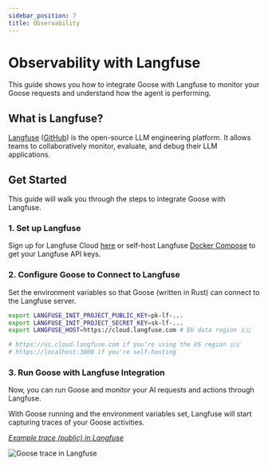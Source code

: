 ```yaml
---
sidebar_position: 7
title: Observability
---
```


# Observability with Langfuse

This guide shows you how to integrate Goose with Langfuse to monitor your Goose requests and understand how the agent is performing.

## What is Langfuse?

[Langfuse](https://langfuse.com/) ([GitHub](https://github.com/langfuse/langfuse)) is the open-source LLM engineering platform. It allows teams to collaboratively monitor, evaluate, and debug their LLM applications.

## Get Started

This guide will walk you through the steps to integrate Goose with Langfuse.

### 1. Set up Langfuse

Sign up for Langfuse Cloud [here](https://cloud.langfuse.com) or self-host Langfuse [Docker Compose](https://langfuse.com/self-hosting/local) to get your Langfuse API keys.

### 2. Configure Goose to Connect to Langfuse

Set the environment variables so that Goose (written in Rust) can connect to the Langfuse server.

```bash
export LANGFUSE_INIT_PROJECT_PUBLIC_KEY=pk-lf-...
export LANGFUSE_INIT_PROJECT_SECRET_KEY=sk-lf-...
export LANGFUSE_HOST=https://cloud.langfuse.com # EU data region 🇪🇺

# https://us.cloud.langfuse.com if you're using the US region 🇺🇸
# https://localhost:3000 if you're self-hosting
```

### 3. Run Goose with Langfuse Integration

Now, you can run Goose and monitor your AI requests and actions through Langfuse.

With Goose running and the environment variables set, Langfuse will start capturing traces of your Goose activities.

_[Example trace (public) in Langfuse](https://cloud.langfuse.com/project/cloramnkj0002jz088vzn1ja4/traces/cea4ed38-0c44-4b0a-8c20-4b0b6b9e8d73?timestamp=2025-01-31T15%3A52%3A30.362Z&observation=7c8e5807-3c29-4c28-9c6f-7d7427be401f)_

![Goose trace in Langfuse](https://langfuse.com//images/docs/goose-integration/goose-example-trace.png)

